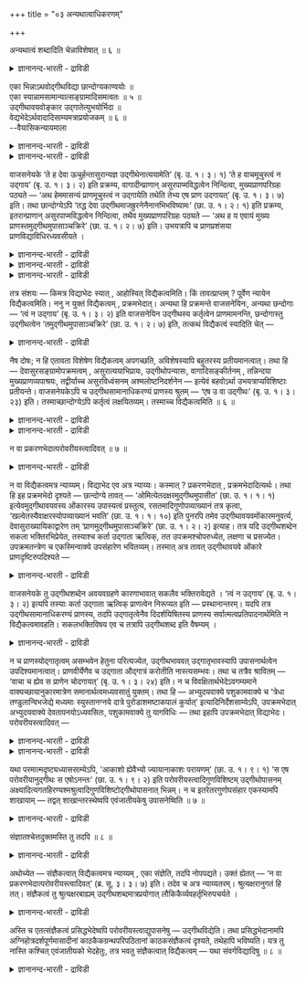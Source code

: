 +++
title = "०३ अन्यथात्वाधिकरणम्"

+++

अन्यथात्वं शब्दादिति चेन्नाविशेषात् ॥ ६ ॥  
<details><summary>ज्ञानानन्द-भारती - द्राविडी</summary>

अन्यदात्वम् सप्तादिदि सेन्नाविसे षात् ॥ ६ ॥
</details>

एका भिन्नाऽथवोद्गीथविद्या छान्दोग्यकाण्वयोः ॥  
एका स्यान्नामसामान्यात्सङ्ग्रामादिसमत्वतः ॥ ५ ॥  
उद्गीथावयवोङ्कार उद्गातेत्युभयोर्भिदा ॥  
वेद्यभेदेऽर्थवादादिसाम्यमत्राप्रयोजकम् ॥ ६ ॥  
--वैयासिकन्यायमाला

<details><summary>ज्ञानानन्द-भारती - द्राविडी</summary>

सान्दोक्यत्तिलुम्, काण्वसागैयिलुम् उळ्ळ "उत्कीदवित्यै" ऎऩ्बदु ऒऩ्ऱेदाऩा?
अल्लदु वॆव् वेऱा? पॆयर् समाऩमायिरुप्पदालुम्, (तेवासुर) युत्तम् मुदलियदु
समाऩमायिरुप्पदालुम् ऒऩ्ऱागत्ताऩ् इरुक्कुम्।
</details>

<details><summary>ज्ञानानन्द-भारती - द्राविडी</summary>

उत्कीदत्तिऩ् अवयवमागिय ओङ्गारम् (ऒऩ्ऱिल्) उत्कादा (मऱ्ऱॊऩ्ऱिल्) ऎऩ्ऱु
इरण्डिऱ्कुम् पेदम् ताऩ्। उबासऩैक्कु विषयमायुळ्ळदिल् वेऱुबाडु इरुक्कुम्
पोदु, अर्त्त वादम् मुदलियदिल् काणप्पडुम् समाऩत् तऩ्मै इङ्गु
पिरयोजऩमऱ्ऱदु।
</details>

वाजसनेयके ‘ते ह देवा ऊचुर्हन्तासुरान्यज्ञ उद्गीथेनात्ययामेति’ (बृ. उ.
१। ३। १) ‘ते ह वाचमूचुस्त्वं न उद्गाय’ (बृ. उ. १। ३। २) इति
प्रक्रम्य, वागादीन्प्राणान् असुरपाप्मविद्धत्वेन निन्दित्वा,
मुख्यप्राणपरिग्रहः पठ्यते — ‘अथ हेममासन्यं प्राणमूचुस्त्वं न उद्गायेति
तथेति तेभ्य एष प्राण उदगायत्’ (बृ. उ. १। ३। ७) इति। तथा छान्दोग्येऽपि
‘तद्ध देवा उद्गीथमाजह्रुरनेनैनानभिभविष्यामः’ (छा. उ. १। २। १) इति
प्रक्रम्य, इतरान्प्राणान् असुरपाप्मविद्धत्वेन निन्दित्वा, तथैव
मुख्यप्राणपरिग्रहः पठ्यते — ‘अथ ह य एवायं मुख्यः
प्राणस्तमुद्गीथमुपासाञ्चक्रिरे’ (छा. उ. १। २। ७) इति। उभयत्रापि च
प्राणप्रशंसया प्राणविद्याविधिरध्यवसीयते ।

<details><summary>ज्ञानानन्द-भारती - द्राविडी</summary>

(सान्दोक्यत्तिलुम् पिरुहदारण्यगत्तिलुम् उत्कीदोबासऩम् काणप्पडुगिऱदु।
इरण्डुम् ऒऩ्ऱा अल्लदु वॆव्वेऱा ऎऩ्ऱु सन्देहम्। इरण्डु उबनिषत्तुक्कळिलुम्
उत्कीदम् ऎऩ्ऱ पॆयर् ऒरे मादिरियाग इरुप्पदाल् इरण्डुम् ऒऩ्ऱुदाऩ् ऎऩ्ऱु
पूर्वबक्षम्। मेलुम् इन्दिरियङ्गळिऩ् सण्डैयुम् मुडिविल् पिराणऩे
उयर्न्दवऩ् ऎऩ्ऱ तीर्माऩमुम् इरण्डु इडङ्गळिलुम् ऒरे
मादिरियागत्ताऩिरुक्किऱदु।
</details>

<details><summary>ज्ञानानन्द-भारती - द्राविडी</summary>

सान्दोक्यत्तिल् उत्कीदबदम् उत्कीदावयवमाऩ ओङ्गारत्तैक् कुऱिक्कुम्।
ओङ्गारत्तै मुक्य पिराणऩाग उबासिक्कवेण्डुम्। पिरुहदारण्यगत्तिल्
उत्कीदबदम् उत्कीद पक्ति मुऴुवदैयुम् कुऱिक्कुम्, इन्द उत्कीद सामावै काऩम्
सॆय्युम् उत्कादावाग पिराणो पासऩम्। इव्वाऱु इरण्डु इडङ्गळिलुम् उबास्यमाऩ
वस्तु वॆव्वेऱाग इरुप्पदाल् कदै ऒऩ्ऱाग इरुप्पदैक् कॊण्डुम् पॆयर् ऒऩ्ऱाग
इरुप्पदैक् कॊण्डुम् इरण्डैयुम् ऒऩ्ऱागत् तीर्माऩिक्कमुडियादु। इरण्डुम्
वॆव्वेऱुदाऩ् ऎऩ्ऱु सित्तान्दम्)।
</details>

<details><summary>ज्ञानानन्द-भारती - द्राविडी</summary>

वाजसनेयगत्तिल् "अन्द तेवर्गळ् इप्पॊऴुदु यक्ञत्तिल् उक्तीदत्तिऩाल्
असुरर्गळै मीऱिच्चॆल् वोम् (जयिप्पोम्) ऎऩ्ऱु सॊऩ्ऩार्गळ्। वाक्कैप्
पार्त्तु नी ऎङ्गळुक्काग उत्काऩम् सॆय्यॆऩ्ऱु अवर्गळ् सॊऩ्ऩार्गळ्"
(पिरुहत्।१;३-१,२) ऎऩ्ऱु आरम्बित्तु वाक्कु मुदलाऩवैगळै असुरर्गळाल्
पाबत्तैक् कॊण्डु अडिक्कप्पट्टवर्गळाग (पाबत्तुडऩ् कलन्दिरुप् पवर्गळाग)
निन्दित्तु विट्टु "इन्द मुगत्तिलुळ्ळ पिराणऩैच् चॊऩ्ऩार्गळ् ऎङ्गळुक्काग
उत्काऩम् सॆय्यॆऩ्ऱु; अप्पडिये आगट्टुमॆऩ्ऱु इन्द पिराणऩ् अवर्गळुक्काग
उत्काऩम् सॆय्ददु” (पिरुहत्।१;३-७) ऎऩ्ऱु मुक्कियप् पिराणऩै ऒप्पुक्कॊण्डदु
सॊल्लप्पट्टिरुक्किऱदु। अप्पडिये सान्दोक्यत्तिलुम् “इदऩाल् इवर्गळै
जयिप्पोमॆऩ्ऱु तेवर्गळ् अप्पॊऴुदु उत्कीदत्तैक् कॊण्डुवन्दार्गळ्'
(सान्दोक्यम्।I;२-१) ऎऩ्ऱु आरम्बित्तु, मऱ्ऱ पिराणऩ् कळै असुरर्गळाल्
पाबत्तिऩाल् अडिक्कप्पट्टवर् कळॆऩ्ऱु निन्दित्तुविट्टु, अदैप्पोलवे “ऎवर्
इन्द मुक्कियमाऩ पिराणऩो, अवरै उत्कीदमाग उबासित्तार्गळ्" (सान्।I;२-७)
ऎऩ्ऱु मुक्किय पिराणऩै ऒप्पुक्कॊण्डदु सॊल्लप्पट्टिरुक्किऱदु। इरण्डु
इडङ्गळिलुमे पिराणऩैप् पुगऴ्वदाल् पिराणवित्या विषयमाऩ विदियॆऩ्ऱु
तीर्माऩिक्कप्पडुगिऱदु।
</details>

तत्र संशयः — किमत्र विद्याभेदः स्यात् , आहोस्वित् विद्यैकत्वमिति। किं
तावत्प्राप्तम् ? पूर्वेण न्यायेन विद्यैकत्वमिति। ननु न युक्तं
विद्यैकत्वम् , प्रक्रमभेदात्। अन्यथा हि प्रक्रमन्ते वाजसनेयिनः, अन्यथा
छन्दोगाः — ‘त्वं न उद्गाय’ (बृ. उ. १। ३। २) इति वाजसनेयिन उद्गीथस्य
कर्तृत्वेन प्राणमामनन्ति, छन्दोगास्तु उद्गीथत्वेन
‘तमुद्गीथमुपासाञ्चक्रिरे’ (छा. उ. १। २। ७) इति, तत्कथं विद्यैकत्वं
स्यादिति चेत् —

<details><summary>ज्ञानानन्द-भारती - द्राविडी</summary>

अदिल् संसयम्। इङ्गे वित्यैगळुक्कुळ् पेदम् इरुक्किऱदा, अल्लदु ऒरे
वित्यैयॆऩ्ऱ तऩ्मैया, ऎऩ्ऱु। अदु नियायम्? मुऩ्सॊऩ्ऩ नियायप्पडि (पॆयर्
ऒऩ्ऱाग इरुप्पदाल्) ऒरे वित्यैयॆऩ्ऱ तऩ्मै ऎऩ्ऱु, आऩाल् ऒरे वित्यै ऎऩ्ऱ
तऩ्मै पॊरुन्दादे। आरम्बिप्पदिल् वित्यासमिरुप्पदाल्? ऒरु विदमाग
वाजसनेयिगळ् आरम्बिक्किऱार्गळ्। वेऱु विदमायल्लवा सन्दोगर्गळ्? वाजसनेयिगळ्
“नी ऎङ्ग ळुक्काग उत्काऩम् सॆय्” ऎऩ्ऱु उत्कीदत्तैच् चॆय्गिऱ वऩाग पिराणऩै
सॊल्गिऱार्गळ्; सन्दोगर्गळो अदै उत्कीदमाग उबासित्तार्गळ्” ऎऩ्ऱु (पिराणऩै)
उत्कीदमागवे सॊल्गिऱार्गळ्। अप्पडियिरुक्क ऒरे वित्यैयाग ऎप्पडि इरुक्क
मुडियुम्? ऎऩ्ऱाल्
</details>

नैष दोषः; न हि एतावता विशेषेण विद्यैकत्वम् अपगच्छति, अविशेषस्यापि
बहुतरस्य प्रतीयमानत्वात्। तथा हि — देवासुरसङ्ग्रामोपक्रमत्वम् ,
असुरात्ययाभिप्रायः, उद्गीथोपन्यासः, वागादिसङ्कीर्तनम् , तन्निन्दया
मुख्यप्राणव्यपाश्रयः, तद्वीर्याच्च असुरविध्वंसनम् अश्मलोष्टनिदर्शनेन —
इत्येवं बहवोऽर्था उभयत्राप्यविशिष्टाः प्रतीयन्ते। वाजसनेयकेऽपि च
उद्गीथसामानाधिकरण्यं प्राणस्य श्रुतम् — ‘एष उ वा उद्गीथः’ (बृ. उ. १।
३। २३) इति। तस्माच्छान्दोग्येऽपि कर्तृत्वं लक्षयितव्यम्। तस्माच्च
विद्यैकत्वमिति ॥ ६ ॥

<details><summary>ज्ञानानन्द-भारती - द्राविडी</summary>

इदु तोषमिल्लै। इव्विद वित्यासत्तिऩाल् वित्यैयिऩ् ऒऩ्ऱायिरुक्कुम् तऩ्मै
पोय्विडादु। वित्यासमिल्लाददाग वॆगु अदिगमायुळ्ळ अंसङ्गळ् अऱियप्पडुवदाल्।
ऎप्पडियॆऩ्ऱाल्, तेवर्गळुक्कुम्, असुरर्गळुक्कुम् युत्तम् आरम्बिप्पदु,
असुरर्गळै जयिप्पदिल् अबिप्पिरायम्, उत्कीदत्तैच् चॊल्वदु, वाक्कु
मुदलियवैगळैप्पऱ्ऱिच् चॊल्वदु, अवैगळै निन्दित्तु मुक्किय पिराणऩै
एऱ्ऱुक्कॊळ्वदु, पाऱैयुम्, मण्गट्टियुमॆऩ्ऱ तिरुष्टान्दत्तिऩाल् अदऩ्
(पिराणऩुडैय) वीर्यत्तिऩाल् असुरर्गळै नासम् सॆय्ददु। ऎऩ्ऱिव्विदमाग वॆगु
विषयङ्गळ् इरण्डु इडङ्गळिलुम्गूड वित्यासप्पडामल् अऱियप् पडुगिऩ्ऱऩ।
वाजसनेयगत्तिलुम्गूड “इवरे उत्कीदम्” (पिरुहत्।I;३-२३) ऎऩ्ऱु पिराणऩुक्कु
उत्कीदत्तुडऩ् सामानादिगरण्यम् (ऒरे विषयत्तैच् चॊल्लुम् तऩ्मै)
सॊल्लप्पट्टिरुक्किऱदु। अदिऩाल् सान्दोक्यत् तिलुम् सॆय्गिऱवऩॆऩ्ऱ तऩ्मै
लक्षणैयाल् अऱिय वेण्डुम्। (कुऱिप्पिडप्पट्टदाग अऱिय वेण्डुम्)
</details>

<details><summary>ज्ञानानन्द-भारती - द्राविडी</summary>

आगैयिऩालुम् वित्यैक्कु ऒऩ्ऱायिरुक्कुम् तऩ्मै ऎऩ्ऱु (सित्तम्)।
</details>

न वा प्रकरणभेदात्परोवरीयस्त्वादिवत् ॥ ७ ॥  
<details><summary>ज्ञानानन्द-भारती - द्राविडी</summary>

न वा प्रगरणबेदात्परोवरी यस्त्वादिवत् ॥ ७ ॥
</details>

न वा विद्यैकत्वमत्र न्याय्यम्। विद्याभेद एव अत्र न्याय्यः। कस्मात् ?
प्रकरणभेदात् , प्रक्रमभेदादित्यर्थः। तथा हि इह प्रक्रमभेदो दृश्यते —
छान्दोग्ये तावत् — ‘ओमित्येतदक्षरमुद्गीथमुपासीत’ (छा. उ. १। १। १)
इत्येवमुद्गीथावयवस्य ओंकारस्य उपास्यत्वं प्रस्तुत्य,
रसतमादिगुणोपव्याख्यानं तत्र कृत्वा, ‘खल्वेतस्यैवाक्षरस्योपव्याख्यानं
भवति’ (छा. उ. १। १। १०) इति पुनरपि तमेव उद्गीथावयवमोंकारमनुवर्त्य,
देवासुराख्यायिकाद्वारेण तम् ‘प्राणमुद्गीथमुपासाञ्चक्रिरे’ (छा. उ. १।
२। २) इत्याह। तत्र यदि उद्गीथशब्देन सकला भक्तिरभिप्रेयेत, तस्याश्च
कर्ता उद्गाता ऋत्विक्, तत उपक्रमश्चोपरुध्येत, लक्षणा च प्रसज्येत।
उपक्रमतन्त्रेण च एकस्मिन्वाक्ये उपसंहारेण भवितव्यम्। तस्मात् अत्र तावत्
उद्गीथावयवे ओंकारे प्राणदृष्टिरुपदिश्यते —

<details><summary>ज्ञानानन्द-भारती - द्राविडी</summary>

इङ्गु वित्यैक्कु ऒऩ्ऱायिरुक्कुम् तऩ्मै नियायमिल्लै; वित्यैयिल्
पेदमिरुप्पदे इङ्गु नियायम्। एऩ्? पिरगरणम् वित्यासप्पडुवदिऩाल् ;
आरम्बिप्पदु वित्यासप्पडुवदिऩाल् ऎऩ्ऱु अर्त्तम्। अप्पडियेयल्लवा
आरम्बिप्पदिल् वित्यासम् काणप्पडु किऱदु? सान्दोक्यत्तिल् “ओम् ऎऩ्ऱ इन्द
अक्षरत्तै उत्कीदमॆऩ्ऱु उबासिक्कवुम्” (१;१-१) ऎऩ्ऱु इव्विदम् उत्कीदत्तिऩ्
अवयवमाऩ ओङ्गारत्तिऱ्कु उबासिक्कप् पडुम् तऩ्मैयै आरम्बित्तु, अदिल्
मिगवुम् सारमा युळ्ळदॆऩ्बदु मुदलाऩ कुणङ्गळैच् चॊल्लि "पिऱगु इदे
अक्षरत्तिऩ् वर्णऩै" (I;१-१०) ऎऩ्ऱु मऱुबडियुम् अदे उत्कीदत्तिऩ्
अवयवमायुळ्ळ ओम्गारत्तै तुडर्न्दु तेवासुर कदैवायिलाग अन्द “पिराणऩै
उत्कीदमाग उबासित्तार्गळ्” (१;२-२) ऎऩ्ऱु सॊल्गिऱदु। अङ्गु “उत्कीदम्” ऎऩ्ऱ
सप्तत्तिऩाल् पूरा सामबक्तियुमे अबिप्पिरायप्पडुमेयाऩाल्, अदऱ्कुक् कर्त्ता
काऩम् सॆय्युम् रित्विग पिराणऩाग सॊल्लप्पडुमेयाऩाल् अप्पडियाऩाल् उबगिरमम्
(आरम्बम्) पिडिक्कप्पडुम्। लक्षणै ऎऩ्ऱ तोषमुम् एऱ्पडुम्। ऒरे
वाक्कियत्तिल् उबगिरमत्तै अऩुसरित्तु उबसम्हारम् (मुडिवु) इरुक्क वेण्डुम्।
आगैयाल् इङ्गे उत्कीदत्तिऩ् अवयवमाऩ ओम्गारत्तिल् पिराणऩ् ऎऩ्ऱ तिरुष्टि
(पावऩै) उबदेसिक्कप्पडुगिऱदु।
</details>

वाजसनेयके तु उद्गीथशब्देन अवयवग्रहणे कारणाभावात् सकलैव भक्तिरावेद्यते ।
‘त्वं न उद्गाय’ (बृ. उ. १। ३। २) इत्यपि तस्याः कर्ता उद्गाता ऋत्विक्
प्राणत्वेन निरूप्यत इति — प्रस्थानान्तरम्। यदपि तत्र
उद्गीथसामानाधिकरण्यं प्राणस्य, तदपि उद्गातृत्वेनैव दिदर्शयिषितस्य
प्राणस्य सर्वात्मत्वप्रतिपादनार्थमिति न विद्यैकत्वमावहति। सकलभक्तिविषय
एव च तत्रापि उद्गीथशब्द इति वैषम्यम् ।

<details><summary>ज्ञानानन्द-भारती - द्राविडी</summary>

वाजसनेयगत्तिलो “उक्कीदम्” ऎऩ्ऱ सप्तत्तिऩाल् अवयवत्तै किरहिक्कक्
कारणमिल्लाददिऩाल् पूराबक्तियुम् ताऩ् सॊल्लप्पडुगिऱदु। ऎङ्गळुक्काग “नी
उत्काऩम् सॆय्” (I;३-१) ऎऩ्ऱुम् अदऩ् कर्त्ता काऩम् सॆय्गिऱ रित्विक्
पिराणऩाग निरूबिक्कप्पडुगिऱदु ऎऩ्बदुम् वेऱु मुऱै। अङ्गे उक्तीदत्तुडऩ्
पिराणऩुक्कु सामाऩादिगरण्यम् (ऒरे विषयत्तैक् कुऱिप्पदु) इरुन्दबोदिलुम्,
अदुवुम्, उत्कादावागक् काट्ट निऩैत्तुळ्ळ पिराणऩुक्कु सर्वात्मत्वम्
(ऎल्लामागविरुक्कुम्दऩ्मै) ऎऩ्बदै ऎडुत्तुक् काट्टु वदऱ्काग ऎऩ्ऱ
कारणत्तिऩाल् वित्यैक्कु ऒऩ्ऱायि रुक्कुम् तऩ्मैयैक् कॊडुक्कादु। अङ्गे
उत्कीद सप्तम् पूराबक्तियैयुम् विषयमायुळ्ळदॆऩ्बदुम् वित्यासम्।
</details>

न च प्राणस्योद्गातृत्वम् असम्भवेन हेतुना परित्यज्येत, उद्गीथभाववत्
उद्गातृभावस्यापि उपासनार्थत्वेन उपदिश्यमानत्वात्। प्राणवीर्येणैव च
उद्गाता औद्गात्रं करोतीति नास्त्यसम्भवः। तथा च तत्रैव श्रावितम् — ‘वाचा
च ह्येव स प्राणेन चोदगायत्’ (बृ. उ. १। ३। २४) इति। न च
विवक्षितार्थभेदेऽवगम्यमाने वाक्यच्छायानुकारमात्रेण समानार्थत्वमध्यवसातुं
युक्तम्। तथा हि — अभ्युदयवाक्ये पशुकामवाक्ये च ‘त्रेधा
तण्डुलान्विभजेद्ये मध्यमाः स्युस्तानग्नये दात्रे पुरोडाशमष्टाकपालं
कुर्यात्’ इत्यादिनिर्देशसाम्येऽपि, उपक्रमभेदात् अभ्युदयवाक्ये
देवतापनयोऽध्यवसितः, पशुकामवाक्ये तु यागविधिः — तथा इहापि उपक्रमभेदात्
विद्याभेदः। परोवरीयस्त्वादिवत् —

<details><summary>ज्ञानानन्द-भारती - द्राविडी</summary>

पिराणऩुक्कु उत्कादावागविरुक्कुम् तऩ्मै सम्बविक्कादु ऎऩ्ऱ कारणत्तिऩाल्
विट्टुविडमुडियादु, उत्कीदमायिरुक्कुम् तऩ्मैबोल उत्कादावायिरुक्कुम्,
तऩ्मैयुम् उबासऩैक्काग उबदेसिक्कप्पडुवदिऩाल्; पिराणऩुडैय पलत्तिऩालेदाऩ्
उत्कादा उत्कादा विऩ् कार्यत्तै सॆय्गिऱाऩॆऩ्बदिऩाल् असम्बव मिल्लै।
अप्पडिये अङ्गेये "अवऩ् वाक्किऩालुम् पिराणऩालुम् ताऩ् उत्काऩम् सॆय्दाऩ्”
(१;३-२४) ऎऩ्ऱु सॊल्लप्पट्टु इरुक्किऱदु।
</details>

<details><summary>ज्ञानानन्द-भारती - द्राविडी</summary>

मेलुम्, सॊल्ल उत्तेसिक्कुम् विषयत्तिल् वित्यासम् अऱियप्पडुम्बोदु
वाक्यत्तिऩ् सायलैयऩु सरित्तिरुक्किऱदु ऎऩ्बदु मात्तिरत्तैक्कॊण्डु ऒरे
विषयमायुळ्ळदॆऩ्ऱु तीर्माऩिप्पदु युक्तमिल्लै। ऎप्पडियॆऩ्ऱाल्, अप्युदय
वाक्यत्तिलुम्, पसुगाम् वाक्यत्तिलुम् "मूऩ्ऱु पागङ्गळाग अरिसिगळै
पिरिक्कवुम्; ऎवै नडुत्तरमाऩवैयो अवैगळै तादावाऩ अक्ऩियिऩ् पॊरुट्टु
अष्टागबाल पुरोडासमागच् चॆय्यवुम्" (ऎट्टु कबालङ्गळिल् संस्कारम्
सॆय्यप्पट्ट पुरोडासम्) ऎऩ्बदु मुदलाऩ विदि ऒरेमादिरियिरुन्दबोदिलुम्,
उबक्रमत्तिल् पेदमिरुप्पदाल् अप्युदय वाक्यत्तिल् तेवदैयै ऒदुक्कुवदु
तीर्माऩिक्कप्पडुगिऱदु; पसुगाम वाक्कियत् तिलो, यागत्तिऱ्कु विदि। अप्पडिये
इङ्गेयुम् उबक्किरमम् वित्यासप्पडुवदाल् वित्यैयिल् पेदम् उण्डु,
“परोवरीयस्त्वम् मुदलियदु पोल”।
</details>

यथा परमात्मदृष्ट्यध्याससाम्येऽपि, ‘आकाशो ह्येवैभ्यो ज्यायानाकाशः
परायणम्’ (छा. उ. १। ९। १) ‘स एष परोवरीयानुद्गीथः स एषोऽनन्तः’ (छा. उ.
१। ९। २) इति परोवरीयस्त्वादिगुणविशिष्टम् उद्गीथोपासनम्
अक्ष्यादित्यगतहिरण्यश्मश्रुत्वादिगुणविशिष्टोद्गीथोपासनात् भिन्नम्। न च
इतरेतरगुणोपसंहार एकस्यामपि शाखायाम् — तद्वत् शाखान्तरस्थेष्वपि
एवंजातीयकेषु उपासनेष्विति ॥ ७ ॥

<details><summary>ज्ञानानन्द-भारती - द्राविडी</summary>

परमात्मावॆऩ्ऱुळ्ळ पावऩैयैवैक्क वेण् डियदॆऩ्बदिल् सममायिरुक्कुम् तऩ्मै
इरुन्दबोदिलुम् “आगासमे इवैगळुक्कॆल्लाम् पॆरियदु; आगासम् परायणम्”
(सान्दोक्यम्।१;९-१) ऎऩ्ऱुम् “अवरे परोवरीयाऩाऩ उत्कीदम्; अन्द इवर्
ऎल्लैयऱ्ऱवर्" (I;९-२) ऎऩ्ऱु परोवरीयसागविरुप्पदु मुदलाऩ कुणङ् गळोडु कूडिऩ
उत्कीद उबासऩमाऩदु, कण्, सूरियऩ् इवैगळिलुळ्ळ स्वर्णमीसैयुडैयदॆऩ्बदु
मुदलाऩ कुणङ्गळोडु कूडिऩ उत्कीद उबासऩत्तिलिरुन्दु ऎप्पडि वेऱुबट्टदो; ऒरे
सागैयिलेये ऒऩ्ऱुक् कॊऩ्ऱु कुणङ्गळुक्कु उबसम्हारम् इल्लैयो; अदैप्पोल वेऱु
सागैगळिलुळ्ळ इदे मादिरियाऩ उबासऩङ्गळ् विषयत्तिलुम् (कुणङ्गळुक्कु उबसम्
हारम् किडैयादु) ऎऩ्ऱु।
</details>

संज्ञातश्चेत्तदुक्तमस्ति तु तदपि ॥ ८ ॥  
<details><summary>ज्ञानानन्द-भारती - द्राविडी</summary>

सञ्ज्ञादच्चेत्तदुक्तमस्ति तु तदबि ॥ ८ ॥
</details>

अथोच्येत — संज्ञैकत्वात् विद्यैकत्वमत्र न्याय्यम् , एका संज्ञेति, तदपि
नोपपद्यते। उक्तं ह्येतत् — ‘न वा प्रकरणभेदात्परोवरीयस्त्वादिवत्’ (ब्र.
सू. ३। ३। ७) इति। तदेव च अत्र न्याय्यतरम्। श्रुत्यक्षरानुगतं हि
तत्। संज्ञैकत्वं तु श्रुत्यक्षरबाह्यम् उद्गीथशब्दमात्रप्रयोगात्
लौकिकैर्व्यवहर्तृभिरुपचर्यते ।

<details><summary>ज्ञानानन्द-भारती - द्राविडी</summary>

ऒरे पॆयरुळ्ळ तऩ्मैयिऩाल् वित्यैक्कु ऒऩ्ऱाय् इरुक्कुम् तऩ्मै इङ्गु
नियायम्, उत्कीद वित्यै ऎऩ्ऱु इरण्डु इडङ्गळिलुम्गूड ऒरे पॆयर् अल्लवा
ऎऩ्ऱाल् अदुवुम् पॊरुन्दादु। "पिरगरण पेदत्तिऩाल् इल्लै परोवरीयस्त्वम्
मुदलियदुबोल" ऎऩ्ऱु इदु सॊल्लप्पट्टु विट्टदल्लवा? इङ्गे अदुवे
(वित्याबेदम्दाऩ्) मिगवुम् नियायम्। सुरुदियिलुळ्ळ अक्षरङ्गळै
अऩुसरित्तदल्लवा अदु? ऒरे पॆयरुळ्ळ तऩ्मै ऎऩ्बदो सुरुदियिलुळ्ळ
अक्षरङ्गळुक्कु वॆळिप्पट्टदु। उत्कीदम् ऎऩ्ऱ सप्तम् मात्तिरम्
पिरयोगिक्कप्पडुवदाल् वियवहरिक्कुम् उलगत्ताराल् उबसारमाग सॊल्लप्पडुगिऱदु।
</details>

अस्ति च एतत्संज्ञैकत्वं प्रसिद्धभेदेष्वपि परोवरीयस्त्वाद्युपासनेषु —
उद्गीथविद्येति। तथा प्रसिद्धभेदानामपि अग्निहोत्रदर्शपूर्णमासादीनां
काठकैकग्रन्थपरिपठितानां काठकसंज्ञैकत्वं दृश्यते, तथेहापि भविष्यति। यत्र
तु नास्ति कश्चित् एवंजातीयको भेदहेतुः, तत्र भवतु संज्ञैकत्वात्
विद्यैकत्वम् — यथा संवर्गविद्यादिषु ॥ ८ ॥

<details><summary>ज्ञानानन्द-भारती - द्राविडी</summary>

पेदम् पिरसित्तमायिरुक्कुम् परोवरीयस्त्वम् मुदलिय उबासऩङ्गळिल् “उत्कीद
वित्यै” ऎऩ्ऱु इन्द ऒरे पॆयरुळ्ळ तऩ्मै इरुक्किऱदु। अप्पडिये पेदम्
पिरसित्तमाय् उळ्ळवैगळायिरुन्दबोदिलुम्, काडगम् ऎऩ्ऱ ऒरे किरन्दत्तिल्
सॊल्लप्पडुगिऱ अक्ऩिहोत्रम् तर्सबूर्णमासम् मुदलियवै कळुक्कु “काडगम्” ऎऩ्ऱ
पॆयरिल् ऒऱ्ऱुमै काणप्पडुगिऱदु। अव्विदमे इङ्गेयुम् इरुक्कुम्। आऩाल्
ऎन्दविडत्तिल् इदुमादिरियाऩ पेदत्तिऱ्कुरिय कारणम् ऒऩ्ऱुम् इल्लैयो, अङ्गे
पॆयर् ऒऩ्ऱाय् इरुप्पदाल् वित्यैयुम् ऒऩ्ऱाग इरुक्कट्टुम्। संवर्क्क
वित्यै मुदलियवैगळिल् पोल।
</details>

